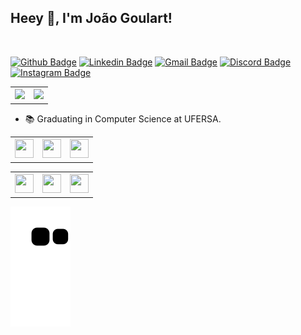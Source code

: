 
## Heey 👋, I'm João Goulart!

<!-- 
<img style="margin-left=50px;" class="margin-l" height=150px width=200px src="https://cdn.dribbble.com/users/330915/screenshots/3587000/10_coding_dribbble.gif">
-->


<br/>

[![Github Badge](https://img.shields.io/badge/-Github-000?style=flat-square&logo=Github&logoColor=white&link=https://github.com/ArthurOlive)](https://github.com/jgoulartf)
[![Linkedin Badge](https://img.shields.io/badge/LinkedIn-0077B5?style=flat-square&logo=linkedin&logoColor=white)](https://www.linkedin.com/in/jo%C3%A3o-goulart-0a2541150/)
[![Gmail Badge](https://img.shields.io/badge/-Gmail-c14438?style=flat-square&logo=Gmail&logoColor=white&link=mailto:joao123goulart@gmail.com)](mailto:joao123goulart@gmail.com)
[![Discord Badge](https://img.shields.io/badge/Discord-7289DA?style=flat-square&logo=discord&logoColor=white)](mailto:joao123goulart@gmail.com)
[![Instagram Badge](https://img.shields.io/badge/Instagram-E4405F?style=flat-square&logo=discord&logoColor=white&link=https://www.instagram.com/jgoulart.dev)](https://www.instagram.com/jgoulart.dev)

<table>
  <th>
    <img height="180em" src="https://github-readme-stats.vercel.app/api/top-langs/?username=jgoulartf&layout=compact&langs_count=7&theme=dracula"/>
  </th>
  <th>
    <img height="180em" src="https://github-readme-stats.vercel.app/api?username=jgoulartf&show_icons=true&theme=dracula&include_all_commits=true&count_private=true"/>
  </th> 
</table>

- 📚 Graduating in Computer Science at UFERSA.


<!-- ## Languages -->
<div>
  <table>
    <th>
      <img height=30px width=30px src="https://cdn.jsdelivr.net/gh/devicons/devicon/icons/javascript/javascript-original.svg" />
    </th>
    <th>
      <img height=30px width=30px src="https://cdn.jsdelivr.net/gh/devicons/devicon/icons/java/java-original.svg" />    
    </th>
    <th>
      <img height=30px width=30px src="https://cdn.jsdelivr.net/gh/devicons/devicon/icons/cplusplus/cplusplus-original.svg" />
    </th>
  </table>

</div>

<!-- ## Tools -->
<div> 
<table>
	<th>	  <img height=30px width=30px src="https://cdn.jsdelivr.net/gh/devicons/devicon/icons/vscode/vscode-original.svg" />
	</th>
	<th>  <img height=30px width=30px src="https://cdn.jsdelivr.net/gh/devicons/devicon/icons/postgresql/postgresql-original.svg" />
	</th>
	<th>  <img height=30px width=30px src="https://cdn.jsdelivr.net/gh/devicons/devicon/icons/git/git-original.svg" />
	</th>
</table>
</div>


![Snake animation](https://github.com/jgoulartf/jgoulartf/blob/output/github-contribution-grid-snake.svg)

<!-- 

<a href="https://www.buymeacoffee.com/jgoulart" target="_blank"><img src="https://cdn.buymeacoffee.com/buttons/v2/default-red.png" alt="Buy Me A Coffee" width="150" ></a>

  
<!--
**jgoulartf/jgoulartf** is a ✨ _special_ ✨ repository because its `README.md` (this file) appears on your GitHub profile.

Here are some ideas to get you started:

- 🔭 I’m currently working on ...
- 🌱 I’m currently learning ...
- 👯 I’m looking to collaborate on ...
- 🤔 I’m looking for help with ...
- 💬 Ask me about ...
- 📫 How to reach me: ...
- 😄 Pronouns: ...
- ⚡ Fun fact: ...
-->

